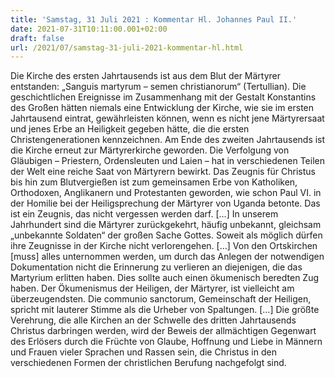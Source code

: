 ```yaml
---
title: 'Samstag, 31 Juli 2021 : Kommentar Hl. Johannes Paul II.'
date: 2021-07-31T10:11:00.001+02:00
draft: false
url: /2021/07/samstag-31-juli-2021-kommentar-hl.html
---
```


Die Kirche des ersten Jahrtausends ist aus dem Blut der Märtyrer entstanden: „Sanguis martyrum – semen christianorum“ (Tertullian). Die geschichtlichen Ereignisse im Zusammenhang mit der Gestalt Konstantins des Großen hätten niemals eine Entwicklung der Kirche, wie sie im ersten Jahrtausend eintrat, gewährleisten können, wenn es nicht jene Märtyrersaat und jenes Erbe an Heiligkeit gegeben hätte, die die ersten Christengenerationen kennzeichnen. Am Ende des zweiten Jahrtausends ist die Kirche erneut zur Märtyrerkirche geworden. Die Verfolgung von Gläubigen – Priestern, Ordensleuten und Laien – hat in verschiedenen Teilen der Welt eine reiche Saat von Märtyrern bewirkt. Das Zeugnis für Christus bis hin zum Blutvergießen ist zum gemeinsamen Erbe von Katholiken, Orthodoxen, Anglikanern und Protestanten geworden, wie schon Paul VI. in der Homilie bei der Heiligsprechung der Märtyrer von Uganda betonte. Das ist ein Zeugnis, das nicht vergessen werden darf. \[…\] In unserem Jahrhundert sind die Märtyrer zurückgekehrt, häufig unbekannt, gleichsam „unbekannte Soldaten“ der großen Sache Gottes. Soweit als möglich dürfen ihre Zeugnisse in der Kirche nicht verlorengehen. \[…\] Von den Ortskirchen \[muss\] alles unternommen werden, um durch das Anlegen der notwendigen Dokumentation nicht die Erinnerung zu verlieren an diejenigen, die das Martyrium erlitten haben. Dies sollte auch einen ökumenisch beredten Zug haben. Der Ökumenismus der Heiligen, der Märtyrer, ist vielleicht am überzeugendsten. Die communio sanctorum, Gemeinschaft der Heiligen, spricht mit lauterer Stimme als die Urheber von Spaltungen. \[…\] Die größte Verehrung, die alle Kirchen an der Schwelle des dritten Jahrtausends Christus darbringen werden, wird der Beweis der allmächtigen Gegenwart des Erlösers durch die Früchte von Glaube, Hoffnung und Liebe in Männern und Frauen vieler Sprachen und Rassen sein, die Christus in den verschiedenen Formen der christlichen Berufung nachgefolgt sind.